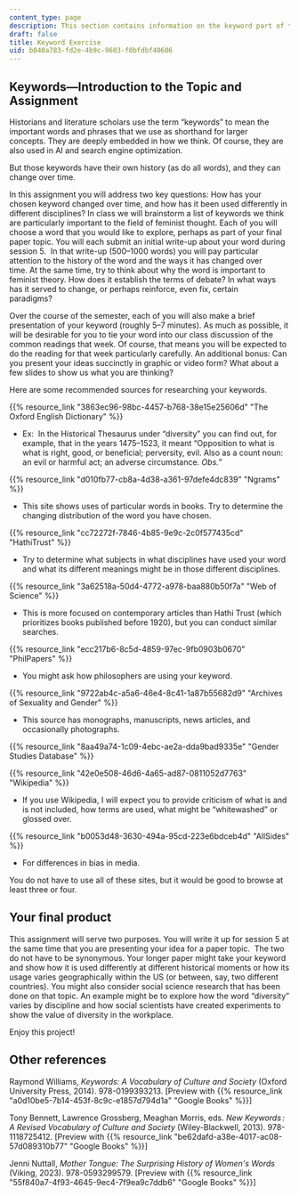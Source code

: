 ```yaml
---
content_type: page
description: This section contains information on the keyword part of the final project.
draft: false
title: Keyword Exercise
uid: b840a783-fd2e-4b9c-9603-f0bfdbf40606
---
```

## Keywords—Introduction to the Topic and Assignment

Historians and literature scholars use the term “keywords” to mean the important words and phrases that we use as shorthand for larger concepts. They are deeply embedded in how we think. Of course, they are also used in AI and search engine optimization.

But those keywords have their own history (as do all words), and they can change over time.

In this assignment you will address two key questions: How has your chosen keyword changed over time, and how has it been used differently in different disciplines? In class we will brainstorm a list of keywords we think are particularly important to the field of feminist thought. Each of you will choose a word that you would like to explore, perhaps as part of your final paper topic. You will each submit an initial write-up about your word during session 5.  In that write-up (500–1000 words) you will pay particular attention to the history of the word and the ways it has changed over time. At the same time, try to think about why the word is important to feminist theory. How does it establish the terms of debate? In what ways has it served to change, or perhaps reinforce, even fix, certain paradigms?   

Over the course of the semester, each of you will also make a brief presentation of your keyword (roughly 5–7 minutes). As much as possible, it will be desirable for you to tie your word into our class discussion of the common readings that week. Of course, that means you will be expected to do the reading for that week particularly carefully. An additional bonus: Can you present your ideas succinctly in graphic or video form? What about a few slides to show us what you are thinking?   

Here are some recommended sources for researching your keywords.  

{{% resource_link "3863ec96-98bc-4457-b768-38e15e25606d" "The Oxford English Dictionary" %}}

- Ex:  In the Historical Thesaurus under “diversity” you can find out, for example, that in the years 1475–1523, it meant “Opposition to what is what is right, good, or beneficial; perversity, evil. Also as a count noun: an evil or harmful act; an adverse circumstance. *Obs.”*

{{% resource_link "d010fb77-cb8a-4d38-a361-97defe4dc839" "Ngrams" %}}

- This site shows uses of particular words in books. Try to determine the changing distribution of the word you have chosen.  

{{% resource_link "cc72272f-7846-4b85-9e9c-2c0f577435cd" "HathiTrust" %}}

- Try to determine what subjects in what disciplines have used your word and what its different meanings might be in those different disciplines. 

{{% resource_link "3a62518a-50d4-4772-a978-baa880b50f7a" "Web of Science" %}}

- This is more focused on contemporary articles than Hathi Trust (which prioritizes books published before 1920), but you can conduct similar searches.

{{% resource_link "ecc217b6-8c5d-4859-97ec-9fb0903b0670" "PhilPapers" %}}

- You might ask how philosophers are using your keyword.    

{{% resource_link "9722ab4c-a5a6-46e4-8c41-1a87b55682d9" "Archives of Sexuality and Gender" %}}

- This source has monographs, manuscripts, news articles, and occasionally photographs. 

{{% resource_link "8aa49a74-1c09-4ebc-ae2a-dda9bad9335e" "Gender Studies Database" %}}

{{% resource_link "42e0e508-46d6-4a65-ad87-0811052d7763" "Wikipedia" %}}  

- If you use Wikipedia, I will expect you to provide criticism of what is and is not included, how terms are used, what might be “whitewashed” or glossed over.  

{{% resource_link "b0053d48-3630-494a-95cd-223e6bdceb4d" "AllSides" %}}

- For differences in bias in media.

You do not have to use all of these sites, but it would be good to browse at least three or four. 

## Your final product

This assignment will serve two purposes. You will write it up for session 5 at the same time that you are presenting your idea for a paper topic.  The two do not have to be synonymous. Your longer paper might take your keyword and show how it is used differently at different historical moments or how its usage varies geographically within the US (or between, say, two different countries). You might also consider social science research that has been done on that topic. An example might be to explore how the word “diversity” varies by discipline and how social scientists have created experiments to show the value of diversity in the workplace.  

Enjoy this project!

## Other references

Raymond Williams, *Keywords: A Vocabulary of Culture and Society* (Oxford University Press, 2014). 978-0199393213. \[Preview with {{% resource_link "a0d10be5-7b14-453f-8c9c-e1857d794d1a" "Google Books" %}}\]

Tony Bennett, Lawrence Grossberg, Meaghan Morris, eds. *New Keywords : A Revised Vocabulary of Culture and Society* (Wiley-Blackwell, 2013). 978-1118725412. \[Preview with {{% resource_link "be62dafd-a38e-4017-ac08-57d089310b77" "Google Books" %}}\]

Jenni Nuttall, *Mother Tongue: The Surprising History of Women's Words* (Viking, 2023). 978-0593299579. \[Preview with {{% resource_link "55f840a7-4f93-4645-9ec4-7f9ea9c7ddb6" "Google Books" %}}\]